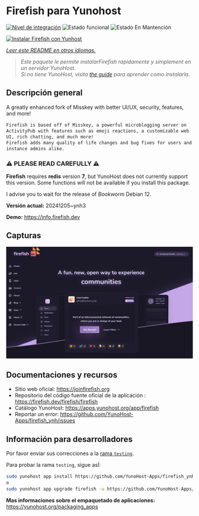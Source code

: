 <!--
Este archivo README esta generado automaticamente<https://github.com/YunoHost/apps/tree/master/tools/readme_generator>
No se debe editar a mano.
-->

# Firefish para Yunohost

[![Nivel de integración](https://apps.yunohost.org/badge/integration/firefish)](https://ci-apps.yunohost.org/ci/apps/firefish/)
![Estado funcional](https://apps.yunohost.org/badge/state/firefish)
![Estado En Mantención](https://apps.yunohost.org/badge/maintained/firefish)

[![Instalar Firefish con Yunhost](https://install-app.yunohost.org/install-with-yunohost.svg)](https://install-app.yunohost.org/?app=firefish)

*[Leer este README en otros idiomas.](./ALL_README.md)*

> *Este paquete le permite instalarFirefish rapidamente y simplement en un servidor YunoHost.*  
> *Si no tiene YunoHost, visita [the guide](https://yunohost.org/install) para aprender como instalarla.*

## Descripción general


A greatly enhanced fork of Misskey with better UI/UX, security, features, and more!


    Firefish is based off of Misskey, a powerful microblogging server on ActivityPub with features such as emoji reactions, a customizable web UI, rich chatting, and much more!
    Firefish adds many quality of life changes and bug fixes for users and instance admins alike.

### ⚠️ PLEASE READ CAREFULLY ⚠️

**Firefish** requires **redis** version **7**, but YunoHost does not currently support this version.
Some functions will not be available if you install this package.

I advise you to wait for the release of _Bookworm_ Debian 12.

**Versión actual:** 20241205~ynh3

**Demo:** <https://info.firefish.dev>

## Capturas

![Captura de Firefish](./doc/screenshots/screenshot-firefish.png)

## Documentaciones y recursos

- Sitio web oficial: <https://joinfirefish.org>
- Repositorio del código fuente oficial de la aplicación : <https://firefish.dev/firefish/firefish>
- Catálogo YunoHost: <https://apps.yunohost.org/app/firefish>
- Reportar un error: <https://github.com/YunoHost-Apps/firefish_ynh/issues>

## Información para desarrolladores

Por favor enviar sus correcciones a la [rama `testing`](https://github.com/YunoHost-Apps/firefish_ynh/tree/testing).

Para probar la rama `testing`, sigue asÍ:

```bash
sudo yunohost app install https://github.com/YunoHost-Apps/firefish_ynh/tree/testing --debug
o
sudo yunohost app upgrade firefish -u https://github.com/YunoHost-Apps/firefish_ynh/tree/testing --debug
```

**Mas informaciones sobre el empaquetado de aplicaciones:** <https://yunohost.org/packaging_apps>
